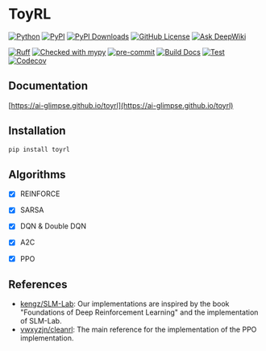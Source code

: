 # ToyRL

[![Python](https://img.shields.io/pypi/pyversions/toyrl.svg?color=%2334D058)](https://pypi.org/project/toyrl/)
[![PyPI](https://img.shields.io/pypi/v/toyrl?color=%2334D058&label=pypi%20package)](https://pypi.org/project/toyrl/)
[![PyPI Downloads](https://static.pepy.tech/badge/toyrl)](https://pepy.tech/projects/toyrl)
[![GitHub License](https://img.shields.io/github/license/ai-glimpse/toyrl)](https://github.com/ai-glimpse/toyrl/blob/master/LICENSE)
[![Ask DeepWiki](https://deepwiki.com/badge.svg)](https://deepwiki.com/ai-glimpse/toyrl)

[![Ruff](https://img.shields.io/endpoint?url=https://raw.githubusercontent.com/astral-sh/ruff/main/assets/badge/v2.json)](https://github.com/astral-sh/ruff)
[![Checked with mypy](https://www.mypy-lang.org/static/mypy_badge.svg)](https://mypy-lang.org/)
[![pre-commit](https://img.shields.io/badge/pre--commit-enabled-brightgreen?logo=pre-commit)](https://github.com/pre-commit/pre-commit)
[![Build Docs](https://github.com/ai-glimpse/toyrl/actions/workflows/build_docs.yaml/badge.svg)](https://github.com/ai-glimpse/toyrl/actions/workflows/build_docs.yaml)
[![Test](https://github.com/ai-glimpse/toyrl/actions/workflows/test.yaml/badge.svg)](https://github.com/ai-glimpse/toyrl/actions/workflows/test.yaml)
[![Codecov](https://codecov.io/gh/ai-glimpse/toyrl/branch/master/graph/badge.svg)](https://codecov.io/gh/ai-glimpse/toyrl)

## Documentation

[https://ai-glimpse.github.io/toyrl](https://ai-glimpse.github.io/toyrl)

## Installation

```bash
pip install toyrl
```

## Algorithms

- [x] REINFORCE
- [x] SARSA
- [x] DQN & Double DQN
- [x] A2C
- [x] PPO


## References
- [kengz/SLM-Lab](https://github.com/kengz/SLM-Lab): Our implementations are inspired by the book "Foundations of Deep Reinforcement Learning" and the implementation of SLM-Lab.
- [vwxyzjn/cleanrl](https://github.com/vwxyzjn/cleanrl): The main reference for the implementation of the PPO implementation.
